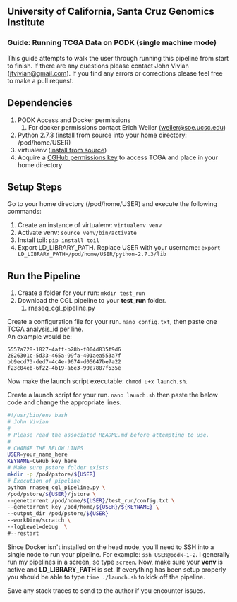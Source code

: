 ## University of California, Santa Cruz Genomics Institute
### Guide: Running TCGA Data on PODK (single machine mode)

This guide attempts to walk the user through running this pipeline from start to finish. If there are any questions
please contact John Vivian (jtvivian@gmail.com). If you find any errors or corrections please feel free to make a 
pull request.

## Dependencies

1. PODK Access and Docker permissions
    1. For docker permissions contact Erich Weiler (weiler@soe.ucsc.edu)
2. Python 2.7.3 (install from source into your home directory: /pod/home/USER)
3. virtualenv ([install from source](http://stackoverflow.com/questions/9348869/how-to-install-virtualenv-without-using-sudo))
4. Acquire a [CGHub permissions key](https://cghub.ucsc.edu/keyfile/keyfile.html) to access TCGA and place in your home directory

## Setup Steps

Go to your home directory (/pod/home/USER) and execute the following commands:

1. Create an instance of virtualenv: `virtualenv venv`
2. Activate venv:  `source venv/bin/activate`
3. Install toil:  `pip install toil`
4. Export LD_LIBRARY_PATH. Replace USER with your username: `export LD_LIBRARY_PATH=/pod/home/USER/python-2.7.3/lib`


## Run the Pipeline

1. Create a folder for your run: `mkdir test_run`
2. Download the CGL pipeline to your **test_run** folder.
    1. rnaseq_cgl_pipeline.py

Create a configuration file for your run.  `nano config.txt`, then paste one TCGA analysis_id per line.  
An example would be:

```
5557a728-1827-4aff-b28b-f004d835f9d6
2826301c-5d33-465a-99fa-401aea553a7f
bb9ecd73-ded7-4c4e-9674-d05647be7a22
f23c04eb-6f22-4b19-a6e3-90e7887f535e
```

Now make the launch script executable: `chmod u+x launch.sh`.

Create a launch script for your run.  `nano launch.sh` then paste the below code and change the appropriate lines.

``` bash
#!/usr/bin/env bash
# John Vivian
#
# Please read the associated README.md before attempting to use.
#
# CHANGE THE BELOW LINES
USER=your_name_here
KEYNAME=CGHub_key_here
# Make sure pstore folder exists
mkdir -p /pod/pstore/${USER}
# Execution of pipeline
python rnaseq_cgl_pipeline.py \
/pod/pstore/${USER}/jstore \
--genetorrent /pod/home/${USER}/test_run/config.txt \
--genetorrent_key /pod/home/${USER}/${KEYNAME} \
--output_dir /pod/pstore/${USER}
--workDir=/scratch \
--logLevel=debug  \
#--restart
```

Since Docker isn't installed on the head node, you'll need to SSH into a single node to run your pipeline. 
For example: `ssh USER@podk-1-2`.  I generally run my pipelines in a screen, so type `screen`.
Now, make sure your **venv** is active and **LD_LIBRARY_PATH** is set.  If everything has been setup properly
you should be able to type `time ./launch.sh` to kick off the pipeline.
 
Save any stack traces to send to the author if you encounter issues.  